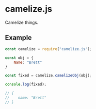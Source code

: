 # camelize.js

Camelize things.

## Example

```javascript
const camelize = require("camelize.js");

const obj = {
    Name: "Brett"
}

const fixed = camelize.camelizeObj(obj);

console.log(fixed);

// {
//    name: "Brett"
// }
```
